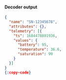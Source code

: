 #### Decoder output

```json
{
  "name": "SN-12345678",
  "attributes": {},
  "telemetry": [{
    "ts": 1684478801936,
    "values": {
      "battery": 95,
      "temperature": 36.6,
      "saturation": 99
    }
  }]
}
{:copy-code}
```

<br>
<br>
